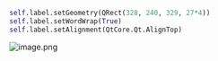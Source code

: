 
```python
self.label.setGeometry(QRect(328, 240, 329, 27*4))
self.label.setWordWrap(True)
self.label.setAlignment(QtCore.Qt.AlignTop)
```

![image.png](https://cdn.nlark.com/yuque/0/2023/png/484649/1675527393569-3f2b5ee7-95da-44b7-ad8b-a5210a1fb631.png#averageHue=%23edece8&clientId=u544936f0-d02f-4&from=paste&height=890&id=u144a97ce&name=image.png&originHeight=890&originWidth=1512&originalType=binary&ratio=1&rotation=0&showTitle=false&size=323230&status=done&style=none&taskId=u8b51a69a-a595-44fe-a7c2-f5600f4089a&title=&width=1512)
